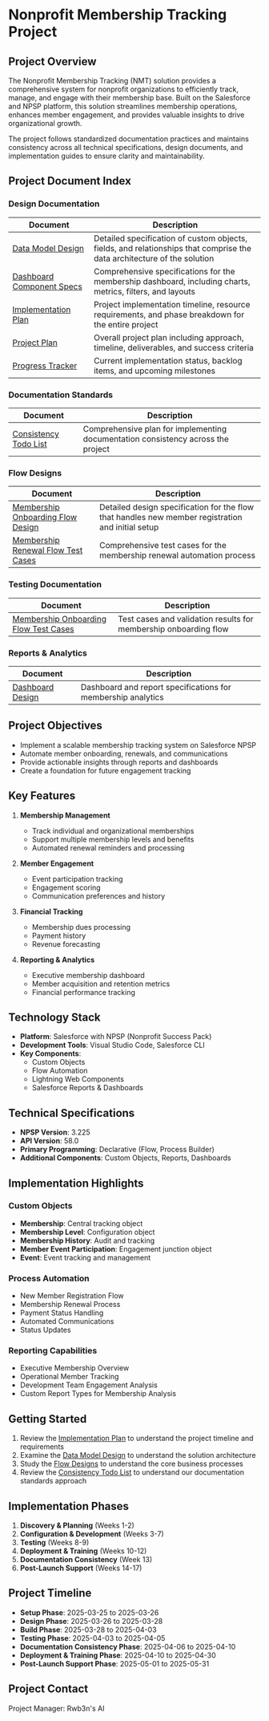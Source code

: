 # Nonprofit Membership Tracking Project

## Project Overview

The Nonprofit Membership Tracking (NMT) solution provides a comprehensive system for nonprofit organizations to efficiently track, manage, and engage with their membership base. Built on the Salesforce and NPSP platform, this solution streamlines membership operations, enhances member engagement, and provides valuable insights to drive organizational growth.

The project follows standardized documentation practices and maintains consistency across all technical specifications, design documents, and implementation guides to ensure clarity and maintainability.

## Project Document Index

### Design Documentation

| Document | Description |
|----------|-------------|
| [Data Model Design](Docs/NMT-Data_Model_Design.md) | Detailed specification of custom objects, fields, and relationships that comprise the data architecture of the solution |
| [Dashboard Component Specs](Docs/NMT-Dashboard_Component_Specs.md) | Comprehensive specifications for the membership dashboard, including charts, metrics, filters, and layouts |
| [Implementation Plan](Docs/NMT-Implementation_Plan.md) | Project implementation timeline, resource requirements, and phase breakdown for the entire project |
| [Project Plan](NMT-Project_Plan.md) | Overall project plan including approach, timeline, deliverables, and success criteria |
| [Progress Tracker](Progress.md) | Current implementation status, backlog items, and upcoming milestones |

### Documentation Standards

| Document | Description |
|----------|-------------|
| [Consistency Todo List](consistency_todo.md) | Comprehensive plan for implementing documentation consistency across the project |

### Flow Designs

| Document | Description |
|----------|-------------|
| [Membership Onboarding Flow Design](Flows/NMT-Membership_Onboarding_Flow_Design.md) | Detailed design specification for the flow that handles new member registration and initial setup |
| [Membership Renewal Flow Test Cases](Tests/NMT-Membership_Renewal_Flow_Test_Cases.md) | Comprehensive test cases for the membership renewal automation process |

### Testing Documentation

| Document | Description |
|----------|-------------|
| [Membership Onboarding Flow Test Cases](Tests/NMT-Membership_Onboarding_Flow_Test_Cases.md) | Test cases and validation results for membership onboarding flow |

### Reports & Analytics

| Document | Description |
|----------|-------------|
| [Dashboard Design](Reports/NMT-Dashboard_Design.md) | Dashboard and report specifications for membership analytics |

## Project Objectives

- Implement a scalable membership tracking system on Salesforce NPSP
- Automate member onboarding, renewals, and communications
- Provide actionable insights through reports and dashboards
- Create a foundation for future engagement tracking

## Key Features

1. **Membership Management**
   - Track individual and organizational memberships
   - Support multiple membership levels and benefits
   - Automated renewal reminders and processing

2. **Member Engagement**
   - Event participation tracking
   - Engagement scoring
   - Communication preferences and history

3. **Financial Tracking**
   - Membership dues processing
   - Payment history
   - Revenue forecasting

4. **Reporting & Analytics**
   - Executive membership dashboard
   - Member acquisition and retention metrics
   - Financial performance tracking

## Technology Stack

- **Platform**: Salesforce with NPSP (Nonprofit Success Pack)
- **Development Tools**: Visual Studio Code, Salesforce CLI
- **Key Components**: 
  - Custom Objects
  - Flow Automation
  - Lightning Web Components
  - Salesforce Reports & Dashboards

## Technical Specifications

- **NPSP Version**: 3.225
- **API Version**: 58.0
- **Primary Programming**: Declarative (Flow, Process Builder)
- **Additional Components**: Custom Objects, Reports, Dashboards

## Implementation Highlights

### Custom Objects

- **Membership**: Central tracking object
- **Membership Level**: Configuration object
- **Membership History**: Audit and tracking
- **Member Event Participation**: Engagement junction object
- **Event**: Event tracking and management

### Process Automation

- New Member Registration Flow
- Membership Renewal Process
- Payment Status Handling
- Automated Communications
- Status Updates

### Reporting Capabilities

- Executive Membership Overview
- Operational Member Tracking
- Development Team Engagement Analysis
- Custom Report Types for Membership Analysis

## Getting Started

1. Review the [Implementation Plan](Docs/NMT-Implementation_Plan.md) to understand the project timeline and requirements
2. Examine the [Data Model Design](Docs/NMT-Data_Model_Design.md) to understand the solution architecture
3. Study the [Flow Designs](Flows/NMT-Membership_Onboarding_Flow_Design.md) to understand the core business processes
4. Review the [Consistency Todo List](consistency_todo.md) to understand our documentation standards approach

## Implementation Phases

1. **Discovery & Planning** (Weeks 1-2)
2. **Configuration & Development** (Weeks 3-7)
3. **Testing** (Weeks 8-9)
4. **Deployment & Training** (Weeks 10-12)
5. **Documentation Consistency** (Week 13)
6. **Post-Launch Support** (Weeks 14-17)

## Project Timeline

- **Setup Phase**: 2025-03-25 to 2025-03-26
- **Design Phase**: 2025-03-26 to 2025-03-28
- **Build Phase**: 2025-03-28 to 2025-04-03
- **Testing Phase**: 2025-04-03 to 2025-04-05
- **Documentation Consistency Phase**: 2025-04-06 to 2025-04-10
- **Deployment & Training Phase**: 2025-04-10 to 2025-04-30
- **Post-Launch Support Phase**: 2025-05-01 to 2025-05-31

## Project Contact

Project Manager: Rwb3n's AI
